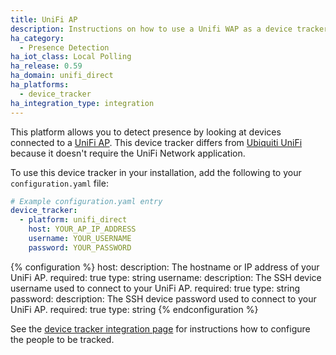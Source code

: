 ```yaml
---
title: UniFi AP
description: Instructions on how to use a Unifi WAP as a device tracker.
ha_category:
  - Presence Detection
ha_iot_class: Local Polling
ha_release: 0.59
ha_domain: unifi_direct
ha_platforms:
  - device_tracker
ha_integration_type: integration
---
```


This platform allows you to detect presence by looking at devices connected to a [UniFi AP](https://www.ui.com/products/#unifi). This device tracker differs from [Ubiquiti UniFi](/integrations/unifi) because it doesn't require the UniFi Network application.

To use this device tracker in your installation, add the following to your `configuration.yaml` file:

```yaml
# Example configuration.yaml entry
device_tracker:
  - platform: unifi_direct
    host: YOUR_AP_IP_ADDRESS
    username: YOUR_USERNAME
    password: YOUR_PASSWORD
```

{% configuration %}
host:
  description: The hostname or IP address of your UniFi AP.
  required: true
  type: string
username:
  description: The SSH device username used to connect to your UniFi AP.
  required: true
  type: string
password:
  description: The SSH device password used to connect to your UniFi AP.
  required: true
  type: string
{% endconfiguration %}

See the [device tracker integration page](/integrations/device_tracker/) for instructions how to configure the people to be tracked.
